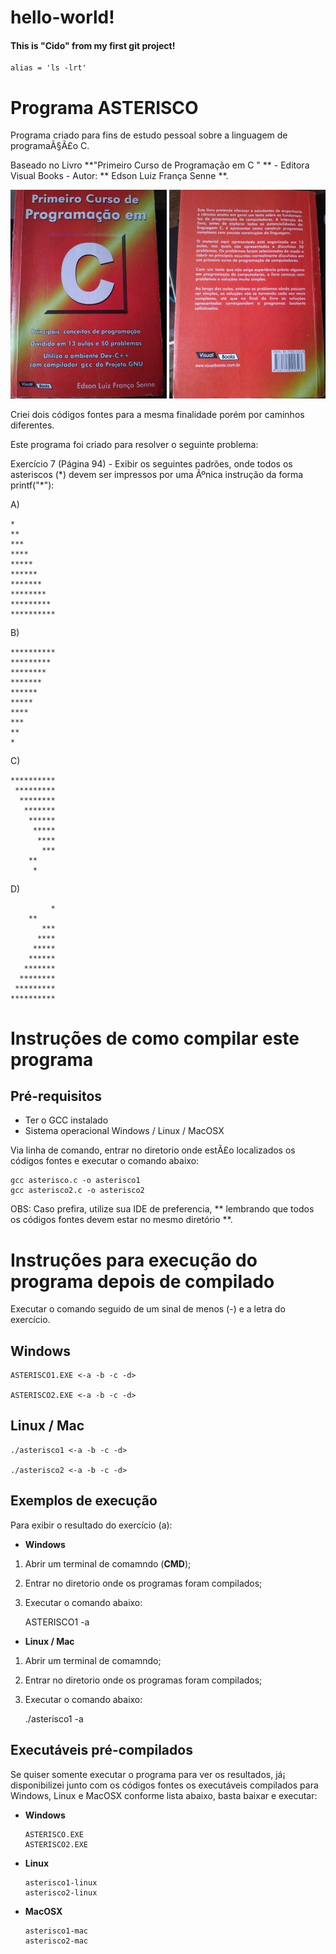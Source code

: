 # hello-world!

#### This is "Cido" from my first git project!

    alias = 'ls -lrt'


# Programa ASTERISCO

 Programa criado para fins de estudo pessoal sobre a linguagem de programaÃ§Ã£o C. 
 
 Baseado no Livro **"Primeiro Curso de Programação em C " ** - Editora Visual Books - Autor:  ** Edson Luiz França Senne **.
 
 ![Alt text](img/livroCapa.jpeg) ![Alt text](img/livroContracapa.jpeg)
 
 Criei dois códigos fontes para a mesma finalidade porém por caminhos diferentes.
 
 Este programa foi criado para resolver o seguinte problema:
 
 Exercício 7 (Página 94) - Exibir os seguintes padrões, onde todos os asteriscos (\*) devem ser impressos por uma Ãºnica instrução da forma printf("\*"):


A) 
```
*
**
***
****
*****
******
*******
********
*********
**********
```

B)
```
**********
*********
********
*******
******
*****
****
***
**
*
```

C)
```
**********
 *********
  ********
   *******
    ******
     *****
      ****
       ***
	**
	 *
```

D)
```
         *
	**
       ***
      ****
     *****
    ******
   *******
  ********
 *********
**********
```

# Instruções de como compilar este programa

## Pré-requisitos

 * Ter o GCC instalado
 * Sistema operacional Windows / Linux / MacOSX

 Via linha de comando, entrar no diretorio onde estÃ£o localizados os códigos fontes e executar o comando abaixo:

    gcc asterisco.c -o asterisco1
    gcc asterisco2.c -o asterisco2


OBS: Caso prefira, utilize sua IDE de preferencia, ** lembrando que todos os códigos fontes devem estar no mesmo diretório **.


# Instruções para execução do programa depois de compilado

  Executar o comando seguido de um sinal de menos (-) e a letra do exercício.

## Windows

    ASTERISCO1.EXE <-a -b -c -d>
    
    ASTERISCO2.EXE <-a -b -c -d>

## Linux / Mac

    ./asterisco1 <-a -b -c -d>
   
    ./asterisco2 <-a -b -c -d>

## Exemplos de execução

  Para exibir o resultado do exercício (a):

 * **Windows**
 
 1. Abrir um terminal de comamndo (**CMD**);
 2. Entrar no diretorio onde os programas foram compilados;
 3. Executar o comando abaixo:

    ASTERISCO1 -a

 * **Linux / Mac**
 
 1. Abrir um terminal de comamndo;
 2. Entrar no diretorio onde os programas foram compilados;
 3. Executar o comando abaixo:


    ./asterisco1 -a

## Executáveis pré-compilados

  Se quiser somente executar o programa para ver os resultados, já¡ disponibilizei junto com os códigos fontes os executáveis compilados para Windows, Linux e MacOSX conforme lista abaixo, basta baixar e executar:

*  **Windows**

       ASTERISCO.EXE
       ASTERISCO2.EXE

* **Linux**

      asterisco1-linux
      asterisco2-linux
 
*  **MacOSX**

       asterisco1-mac
       asterisco2-mac

